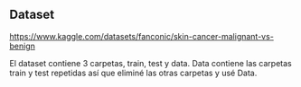 ## Dataset
https://www.kaggle.com/datasets/fanconic/skin-cancer-malignant-vs-benign

El dataset contiene 3 carpetas, train, test y data. 
Data contiene las carpetas train y test repetidas así que eliminé las otras carpetas y usé Data.

